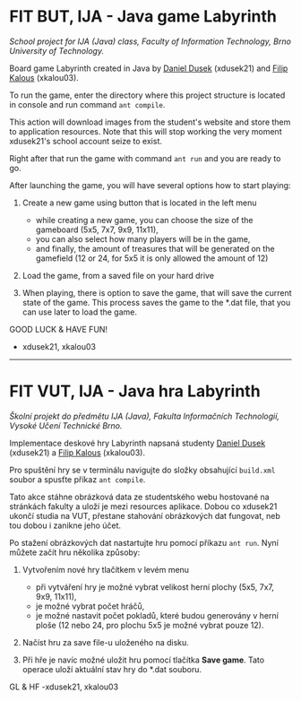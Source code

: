 # FIT BUT, IJA - Java game Labyrinth
*School project for IJA (Java) class, Faculty of Information Technology, Brno University of Technology.*

Board game Labyrinth created in Java by  [Daniel Dusek](https://github.com/DusekDan) (xdusek21) and [Filip Kalous](https://github.com/Strihtrs) (xkalou03).

To run the game, enter the directory where this project structure is located in console and run command `ant compile`.

This action will download images from the student's website and store them to application resources. Note that this will stop working the very moment xdusek21's school account seize to exist. 

Right after that run the game with command `ant run` and you are ready to go. 

After launching the game, you will have several options how to start playing:

1. Create a new game using button that is located in the left menu
    * while creating a new game, you can choose the size of the gameboard (5x5, 7x7, 9x9, 11x11),
    * you can also select how many players will be in the game,
    * and finally, the amount of treasures that will be generated on the gamefield (12 or 24, for 5x5 it is only allowed the amount of 12)

2. Load the game, from a saved file on your hard drive

3. When playing, there is option to save the game, that will save the current state of the game. This process saves the game to the *.dat file, that you can use later to load the game.

GOOD LUCK & HAVE FUN!

- xdusek21, xkalou03
___
# FIT VUT, IJA - Java hra Labyrinth
*Školní projekt do předmětu IJA (Java), Fakulta Informačních Technologií, Vysoké Učení Technické Brno.*

Implementace deskové hry Labyrinth napsaná studenty [Daniel Dusek](https://github.com/DusekDan) (xdusek21) a [Filip Kalous](https://github.com/Strihtrs) (xkalou03).

Pro spuštění hry se v terminálu navigujte do složky obsahující `build.xml` soubor a spusťte příkaz `ant compile`.

Tato akce stáhne obrázková data ze studentského webu hostované na stránkách fakulty a uloží je mezi resources aplikace. Dobou co xdusek21 ukončí studia na VUT, přestane stahování obrázkových dat fungovat, neb tou dobou i zanikne jeho účet.

Po stažení obrázkových dat nastartujte hru pomocí příkazu `ant run`. Nyní můžete začít hru několika způsoby:

1. Vytvořením nové hry tlačítkem v levém menu
   * při vytváření hry je možné vybrat velikost herní plochy (5x5, 7x7, 9x9, 11x11),
   * je možné vybrat počet hráčů,
   * je možné nastavit počet pokladů, které budou generovány v herní ploše (12 nebo 24, pro plochu 5x5 je možné vybrat pouze 12).
   
2. Načíst hru za save file-u uloženého na disku.

3. Při hře je navíc možné uložit hru pomocí tlačítka **Save game**. Tato operace uloží aktuální stav hry do *.dat souboru.

GL & HF -xdusek21, xkalou03

